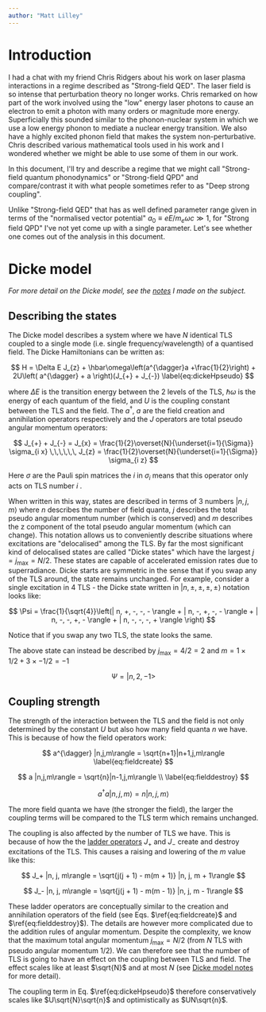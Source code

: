 ```yaml
---
author: "Matt Lilley"
---
```


# Introduction

I had a chat with my friend Chris Ridgers about his work on laser plasma interactions in a regime described as "Strong-field QED". The laser field is so intense that perturbation theory no longer works. Chris remarked on how part of the work involved using the "low" energy laser photons to cause an electron to emit a photon with many orders or magnitude more energy. Superficially this sounded similar to the phonon-nuclear system in which we use a low energy phonon to mediate a nuclear energy transition. We also have a highly excited phonon field that makes the system non-perturbative. Chris described various mathematical tools used in his work and I wondered whether we might be able to use some of them in our work.

In this document, I'll try and describe a regime that we might call "Strong-field quantum phonodynamics" or "Strong-field QPD" and compare/contrast it with what people sometimes refer to as "Deep strong coupling".

Unlike "Strong-field QED" that has as well defined parameter range given in terms of the "normalised vector potential" $a_0\equiv eE/m_e\omega c\gg 1$, for "Strong field QPD" I've not yet come up with a single parameter. Let's see whether one comes out of the analysis in this document.

# Dicke model

*For more detail on the Dicke model, see the [notes](https://github.com/project-ida/notes/blob/main/pdf/Dicke%20model.pdf) I made on the subject.*

## Describing the states

The Dicke model describes a system where we have $N$ identical TLS coupled to a single mode (i.e. single frequency/wavelength) of a quantised field. The Dicke Hamiltonians can be written as:

$$
H =  \Delta E J_{z} + \hbar\omega\left(a^{\dagger}a +\frac{1}{2}\right) + 2U\left( a^{\dagger} + a \right)(J_{+} + J_{-})
\label{eq:dickeHpseudo}
$$

where $\Delta E$ is the transition energy between the 2 levels of the TLS, $\hbar\omega$ is the energy of each quantum of the field, and $U$ is the coupling constant between the TLS and the field. The $a^{\dagger}$, $a$ are the field creation and annihilation operators respectively and the $J$ operators are total pseudo angular momentum operators:

$$
J_{+} + J_{-} = J_{x} = \frac{1}{2}\overset{N}{\underset{i=1}{\Sigma}} \sigma_{i x} \,\,\,\,\,\, J_{z} = \frac{1}{2}\overset{N}{\underset{i=1}{\Sigma}} \sigma_{i z}
$$

Here $\sigma$ are the Pauli spin matrices the $i$ in $\sigma_i$ means that this operator only acts on TLS number $i$ .

When written in this way, states are described in terms of 3 numbers $|n, j, m\rangle$ where $n$ describes the number of field quanta, $j$ describes the total pseudo angular momentum number (which is conserved) and $m$ describes the z component of the total pseudo angular momentum (which can change). This notation allows us to conveniently describe situations where excitations are "delocalised" among the TLS. By far the most significant kind of delocalised states are called  "Dicke states" which have the largest $j=j_{\max} = N/2$. These states are capable of accelerated emission rates due to superradiance. Dicke starts are symmetric in the sense that if you swap any of the TLS around, the state remains unchanged. For example, consider a single excitation in 4 TLS - the Dicke state written in $|n,\pm,\pm, \pm, \pm\rangle$ notation looks like:

$$
\Psi = \frac{1}{\sqrt{4}}\left(| n, +, -, -, - \rangle + | n, -, +, -, - \rangle + | n, -, -, +, - \rangle + | n, -, -, -, + \rangle \right)
$$

Notice that if you swap any two TLS, the state looks the same.

The above state can instead be described by $j_{\max}= 4/2  = 2$ and $m = 1\times 1/2 + 3\times -1/2 =-1$

$$
\Psi = |n,2,-1>
$$

## Coupling strength

The strength of the interaction between the TLS and the field is not only determined by the constant $U$ but also how many field quanta $n$ we have. This is because of how the field operators work:

$$
a^{\dagger} |n,j,m\rangle = \sqrt{n+1}|n+1,j,m\rangle
\label{eq:fieldcreate}
$$

$$
a |n,j,m\rangle = \sqrt{n}|n-1,j,m\rangle \\
\label{eq:fielddestroy}
$$

$$
a^{\dagger}a |n,j,m\rangle = n|n,j,m\rangle
$$

The more field quanta we have (the stronger the field), the larger the coupling terms will be compared to the TLS term which remains unchanged. 

The coupling is also affected by the number of TLS we have. This is because of how the the [ladder operators](https://en.wikipedia.org/wiki/Ladder_operator#Angular_momentum) $J_{+}$ and $J_{-}$ create and destroy excitations of the TLS. This causes a raising and lowering of the $m$ value like this:

$$
J_+ |n, j, m\rangle  =  \sqrt{j(j + 1) - m(m + 1)} |n, j, m + 1\rangle
$$

$$
J_- |n, j, m\rangle =  \sqrt{j(j + 1) - m(m - 1)} |n, j, m - 1\rangle
$$

These ladder operators are conceptually similar to the creation and annihilation operators of the field (see Eqs. $\ref{eq:fieldcreate}$ and $\ref{eq:fielddestroy}$). The details are however more complicated due to the addition rules of angular momentum. Despite the complexity, we know that the maximum total angular momentum $j_{\max} = N/2$ (from $N$ TLS with pseudo angular momentum $1/2$). We can therefore see that the number of TLS is going to have an effect on the coupling between TLS and field.  The effect scales like at least $\sqrt{N}$ and at most $N$ (see [Dicke model notes](https://github.com/project-ida/notes/blob/main/pdf/Dicke%20model.pdf) for more detail).

The coupling term in Eq. $\ref{eq:dickeHpseudo}$ therefore conservatively scales like $U\sqrt{N}\sqrt{n}$ and optimistically as $UN\sqrt{n}$.







